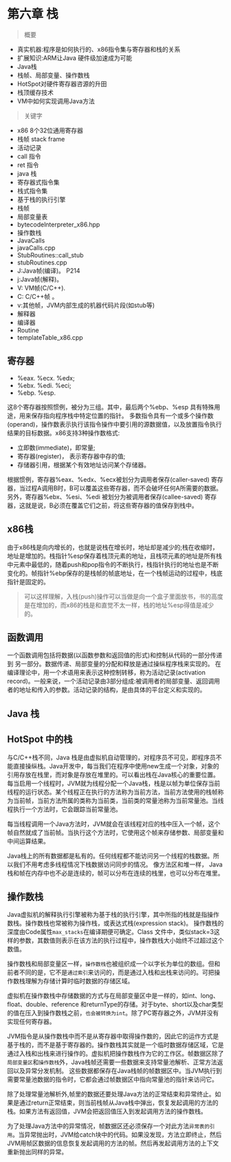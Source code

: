 # 第六章 栈

> 概要

- 真实机器:程序是如何执行的、x86指令集与寄存器和栈的关系
- 扩展知识:ARM让Java 硬件级加速成为可能
- Java栈
- 栈帧、局部变量、操作数栈
- HotSpot对硬件寄存器咨源的升田
- 栈顶缓存技术
- VM中如何实现调用Java方法


> 关键字

- x86 8个32位通用寄存器
- 栈帧 stack frame
- 活动记录
- call 指令
- ret 指令
- java 栈
- 寄存器式指令集
- 栈式指令集
- 基于栈的执行引擎
- 栈帧
- 局部变量表
- bytecodelnterpreter_x86.hpp
- 操作数栈
- JavaCalls
- javaCalls.cpp
- StubRoutines::call_stub
- stubRoutines.cpp
- J:Java帧(编译)。 P214
- j:Java帧(解释)。
- V: VM帧(C/C++).
- C: C/C++帧 。
- v:其他帧，JVM内部生成的机器代码片段(如stub等)
- 解释器
- 编译器
- Routine
- templateTable_x86.cpp

## 寄存器

- %eax. %ecx. %edx;
- %ebx. %edi. %eci;
- %ebp. %esp.

这8个寄存器按照惯例，被分为三组。其中，最后两个%ebp、%esp 具有特殊用途，用来保存指向程序栈中特定位置的指针。
多数指令具有一个或多个操作数(operand)，操作数表示执行该指令操作中要引用的源数据值，以及放置指令执行结果的目标数据。x86支持3种操作数格式:

- 立即数(immediate)，即常量;
- 寄存器(register)， 表示寄存器中存的值;
- 存储器引用，根据某个有效地址访问某个存储器。


根据惯例，寄存器%eax、%edx、%ecx被划分为调用者保存(caller-saved) 寄存器，当过程A调用B时，B可以覆盖这些寄存器，而不会破坏任何A所需要的数据。另外，寄存器%ebx、%esi、%edi 被划分为被调用者保存(callee-saved) 寄存器，这就是说，B必须在覆盖它们之前，将这些寄存器的值保存到栈中。

## x86栈

由于x86栈是向内增长的，也就是说栈在增长时，地址却是减少的;栈在收缩时，地址是增加的。栈指针%esp保存着栈顶元素的地址，且栈项元素的地址是所有栈中元素中最低的，随着push和pop指令的不断执行，栈指针执行的地址也是不断变化的。帧指针%ebp保存的是栈帧的帧底地址，在一个栈帧运动的过程中，栈底指针是固定的。

> 可以这样理解，入栈(push)操作可以当做是向一个盒子里面放书，书的高度是在增加的，而x86的栈是和直觉不太一样，栈的地址%esp得值是减少的。

## 函数调用

一个函数调用包括将数据(以函数参数和返回值的形式)和控制从代码的一部分传递到 另一部分。数据传递、局部变量的分配和释放是通过操纵程序栈来实现的。
在编译理论中，用一个术语用来表示这种控制转移，称为活动记录(activation record)。一般来说，一个活动记录由3部分组成:被调用者的局部变量、返回调用者的地址和传入的参数。活动记录的结构，是由具体的平台定义和实现的。

## Java 栈


## HotSpot 中的栈

与C/C++栈不同，Java 栈是由虚拟机自动管理的，对程序员不可见，即程序员不能直接操纵栈。Java开发中，每当我们在程序中使用new生成一个对象，对象的引用存放在栈里，而对象是存放在堆里的。可以看出栈在Java核心的重要位置。
每当启用一个线程时，JVM就为线程分配一个Java栈，栈是以帧为单位保存当前线程的运行状态。某个线程正在执行的方法称为当前方法，当前方法使用的栈帧称为当前帧，当前方法所属的类称为当前类，当前类的常量池称为当前常量池。当线程执行一个方法时，它会跟踪当前常量池。

每当线程调用一个Java方法时，JVM就会在该线程对应的栈中压入一个帧，这个帧自然就成了当前帧。当执行这个方法时，它使用这个帧来存储参数、局部变量和中间运算结果。

Java栈上的所有数据都是私有的。任何线程都不能访问另一个线程的栈数据。所以我们不用考虑多线程情况下栈数据访问同步的情况。
像方法区和堆一样， Java 栈和帧在内存中也不必是连续的，帧可以分布在连续的栈里，也可以分布在堆里。


## 操作数栈


Java虚拟机的解释执行引擎被称为基于栈的执行引擎，其中所指的栈就是指操作数栈。操作数栈也常被称为操作栈，或表达式栈(expression stack)。 操作数栈的深度由Code属性`max_stacks`在编译期便可确定。Class 文件中，类似stack=3这样的参数，其数值则表示在该方法的执行过程中，操作数栈大小始终不过超过这个数值。

操作数栈和局部变量区一样，`操作数栈`也被组织成一个以字长为单位的数组。但和前者不同的是，它不是`通过索引`来访问的，而是通过入栈和出栈来访问的。可把操作数栈理解为存储计算时临时数据的存储区域。

虚拟机在操作数栈中存储数据的方式与在局部变量区中是一样的，如int、long、float、double、reference 和returnType的存储。对于byte、short以及char类型的值在压入到操作数栈之前，`也会被转换为int`。除了PC寄存器之外，JVM并没有实现任何寄存器。

JVM指令是从操作数栈中而不是从寄存器中取得操作数的，因此它的运作方式是基于栈的，而不是基于寄存器的。操作数栈其实就是一个临时数据存储区域，它是通过入栈和出栈来进行操作的。虚拟机把操作数栈作为它的工作区。帧数据区除了`局部变量区`和`操作数栈`外，Java栈帧还需要一些数据来支持常量池解析、正常方法返回以及异常分发机制。
这些数据都保存在Java栈帧的帧数据区中。当JVM执行到需要常量池数据的指令时，它都会通过帧数据区中指向常量池的指针来访问它。

除了处理常量池解析外,帧里的数据还要处理Java方法的正常结束和异常终止。如果是通过return正常结束，则当前栈帧从Java栈中弹出，恢复发起调用的方法的栈。如果方法有返回值，JVM会把返回值压入到发起调用方法的操作数栈。

为了处理Java方法中的异常情况，帧数据区还必须保存一个对此方法`异常表的引用`。当异常抛出时，JVM给catch块中的代码。如果没发现，方法立即终止，然后JVM用帧区数据的信息恢复发起调用的方法的帧。然后再发起调用方法的上下文重新抛出同样的异常。

